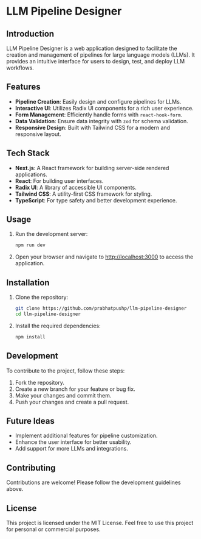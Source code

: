 # LLM Pipeline Designer

## Introduction
LLM Pipeline Designer is a web application designed to facilitate the creation and management of pipelines for large language models (LLMs). It provides an intuitive interface for users to design, test, and deploy LLM workflows.

## Features
- **Pipeline Creation**: Easily design and configure pipelines for LLMs.
- **Interactive UI**: Utilizes Radix UI components for a rich user experience.
- **Form Management**: Efficiently handle forms with `react-hook-form`.
- **Data Validation**: Ensure data integrity with `zod` for schema validation.
- **Responsive Design**: Built with Tailwind CSS for a modern and responsive layout.

## Tech Stack
- **Next.js**: A React framework for building server-side rendered applications.
- **React**: For building user interfaces.
- **Radix UI**: A library of accessible UI components.
- **Tailwind CSS**: A utility-first CSS framework for styling.
- **TypeScript**: For type safety and better development experience.

## Usage
1. Run the development server:
   ```bash
   npm run dev
   ```
2. Open your browser and navigate to [http://localhost:3000](http://localhost:3000) to access the application.

## Installation
1. Clone the repository:
   ```bash
   git clone https://github.com/prabhatpushp/llm-pipeline-designer
   cd llm-pipeline-designer
   ```
2. Install the required dependencies:
   ```bash
   npm install
   ```

## Development
To contribute to the project, follow these steps:
1. Fork the repository.
2. Create a new branch for your feature or bug fix.
3. Make your changes and commit them.
4. Push your changes and create a pull request.

## Future Ideas
- Implement additional features for pipeline customization.
- Enhance the user interface for better usability.
- Add support for more LLMs and integrations.

## Contributing
Contributions are welcome! Please follow the development guidelines above.

## License
This project is licensed under the MIT License. Feel free to use this project for personal or commercial purposes. 

